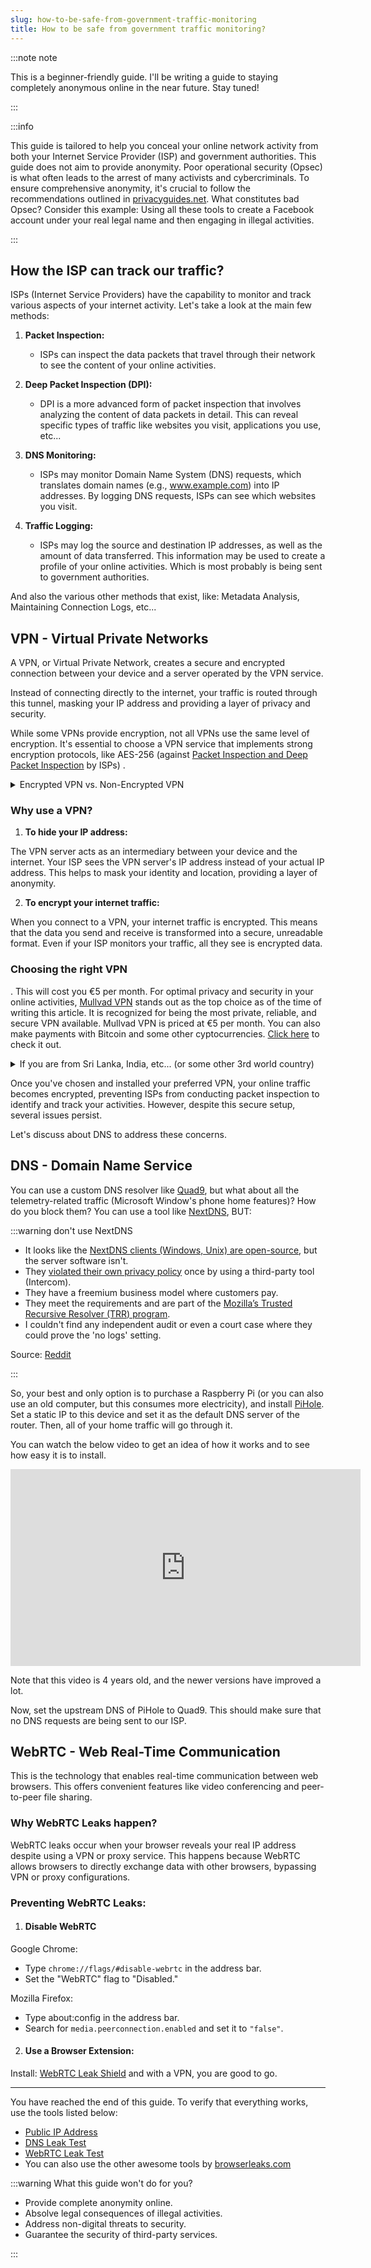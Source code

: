 ```yaml
---
slug: how-to-be-safe-from-government-traffic-monitoring
title: How to be safe from government traffic monitoring?
---
```


:::note note

This is a beginner-friendly guide. I'll be writing a guide to staying completely anonymous online in the near future. Stay tuned!

:::

:::info

This guide is tailored to help you conceal your online network activity from both your Internet Service Provider (ISP) and government authorities. This guide does not aim to provide anonymity. Poor operational security (Opsec) is what often leads to the arrest of many activists and cybercriminals. To ensure comprehensive anonymity, it's crucial to follow the recommendations outlined in [privacyguides.net](https://www.privacyguides.org/en/tools/). What constitutes bad Opsec? Consider this example: Using all these tools to create a Facebook account under your real legal name and then engaging in illegal activities.

:::

## How the ISP can track our traffic?

ISPs (Internet Service Providers) have the capability to monitor and track various aspects of your internet activity. Let's take a look at the main few methods:

1. **Packet Inspection:**

   - ISPs can inspect the data packets that travel through their network to see the content of your online activities.

2. **Deep Packet Inspection (DPI):**

   - DPI is a more advanced form of packet inspection that involves analyzing the content of data packets in detail. This can reveal specific types of traffic like websites you visit, applications you use, etc...

3. **DNS Monitoring:**

   - ISPs may monitor Domain Name System (DNS) requests, which translates domain names (e.g., www.example.com) into IP addresses. By logging DNS requests, ISPs can see which websites you visit.

4. **Traffic Logging:**

   - ISPs may log the source and destination IP addresses, as well as the amount of data transferred. This information may be used to create a profile of your online activities. Which is most probably is being sent to government authorities.

And also the various other methods that exist, like: Metadata Analysis, Maintaining Connection Logs, etc...

## VPN - Virtual Private Networks

A VPN, or Virtual Private Network, creates a secure and encrypted connection between your device and a server operated by the VPN service.

Instead of connecting directly to the internet, your traffic is routed through this tunnel, masking your IP address and providing a layer of privacy and security.

While some VPNs provide encryption, not all VPNs use the same level of encryption. It's essential to choose a VPN service that implements strong encryption protocols, like AES-256 (against [Packet Inspection and Deep Packet Inspection](#how-the-isp-can-track-our-traffic) by ISPs) .

<details>
<summary>Encrypted VPN vs. Non-Encrypted VPN</summary>

| **Risk Aspect** | **Non-Encrypted VPN** | **Encrypted VPN** |
| --- | --- | --- |
| **Data Security** | Vulnerable to interception and monitoring of data. | Encrypts data, providing a secure tunnel for transmission. |
| **Privacy Protection** | Potential exposure of sensitive information. | Helps in concealing IP addresses and protects user privacy. |
| **Logging Policies** | May log user activities, compromising privacy. | Reputable services have strict no-logs policies. |
| **Connection Security** | Lacks robust protection against potential attacks. | Enhances security through encryption and secure protocols. |
| **Trusted Servers** | Server connections might be unsecured and unreliable. | Reputable VPN services operate secure and reliable servers. |
| **Free VPN Risks** | Free services may monetize user data or show ads. | Paid services are more likely to prioritize user privacy. |
| **Legal Implications** | Legal issues may arise if involved in illegal activities. | Legitimate use helps maintain privacy without legal concerns. |

</details>

### Why use a VPN?

1. **To hide your IP address:**

The VPN server acts as an intermediary between your device and the internet. Your ISP sees the VPN server's IP address instead of your actual IP address. This helps to mask your identity and location, providing a layer of anonymity.

2. **To encrypt your internet traffic:**

When you connect to a VPN, your internet traffic is encrypted. This means that the data you send and receive is transformed into a secure, unreadable format. Even if your ISP monitors your traffic, all they see is encrypted data.

### Choosing the right VPN

. This will cost you €5 per month. For optimal privacy and security in your online activities, [Mullvad VPN](https://mullvad.net/en/vpn) stands out as the top choice as of the time of writing this article. It is recognized for being the most private, reliable, and secure VPN available. Mullvad VPN is priced at €5 per month. You can also make payments with Bitcoin and some other cyptocurrencies. [Click here](https://mullvad.net/en/vpn) to check it out.

<details>
<summary>If you are from Sri Lanka, India, etc... (or some other 3rd world country)</summary>

Mullvad VPN, priced at €5 per month, translates to approximately 1700 LKR per month. If you're seeking a more budget-friendly alternative, consider the [Kaspersky Plus](https://www.kaspersky.co.in/plus) plan, available at Kaspersky's official website. The Kaspersky Plus plan is priced at ₹550.00 INR (2100 LKR) for one device and ₹850.00 INR (3300 LKR) for three devices for the entire year.

For a clearer overview of pricing, refer to the table below:

| Plan           | Devices | Yearly Price | Monthly Price |
| -------------- | ------- | ------------ | ------------- |
| Mullvad VPN    | -       | 21200 LKR    | 1700 LKR      |
| Kaspersky Plus | 1       | 2100 LKR     | 175 LKR       |
| Kaspersky Plus | 3       | 3300 LKR     | 275 LKR       |
| Kaspersky Plus | 5       | 4100 LKR     | 340 LKR       |

_Prices last updated on 1/14/2024_

**Why Kaspersy Plus?**

_"Kaspersky VPN encrypts all data streams with industry-leading encryption algorithms – Advanced Encryption Standard (AES) 256, and the latest ChaCha20-Poly1305. AES-256 is gold-standard encryption that is used worldwide."_

[Click here](https://www.kaspersky.com/vpn-secure-connection-transparency-security#:~:text=A%3A%20Kaspersky%20VPN%20encrypts%20all,encryption%20that%20is%20used%20worldwide.) to read more.

</details>

Once you've chosen and installed your preferred VPN, your online traffic becomes encrypted, preventing ISPs from conducting packet inspection to identify and track your activities. However, despite this secure setup, several issues persist.

Let's discuss about DNS to address these concerns.

## DNS - Domain Name Service

You can use a custom DNS resolver like [Quad9](https://www.quad9.net/), but what about all the telemetry-related traffic (Microsoft Window's phone home features)? How do you block them? You can use a tool like [NextDNS](https://nextdns.io/), BUT:

:::warning don't use NextDNS

- It looks like the [NextDNS clients (Windows, Unix) are open-source](https://github.com/nextdns), but the server software isn't.
- They [violated their own privacy policy](https://www.reddit.com/r/privacy/comments/jswghu/nextdns_is_leaking_your_email_address_to/) once by using a third-party tool (Intercom).
- They have a freemium business model where customers pay.
- They meet the requirements and are part of the [Mozilla’s Trusted Recursive Resolver (TRR) program](https://wiki.mozilla.org/Security/DOH-resolver-policy).
- I couldn't find any independent audit or even a court case where they could prove the 'no logs' setting.

Source: [Reddit](https://www.reddit.com/r/privacytoolsIO/comments/milkyd/do_you_trust_nextdns/)

:::

So, your best and only option is to purchase a Raspberry Pi (or you can also use an old computer, but this consumes more electricity), and install [PiHole](https://pi-hole.net/). Set a static IP to this device and set it as the default DNS server of the router. Then, all of your home traffic will go through it.

You can watch the below video to get an idea of how it works and to see how easy it is to install.

<iframe width="560" height="315" src="https://www.youtube.com/embed/KBXTnrD_Zs4?si=2FT6aGmjBP83hz6w" title="YouTube video player" frameborder="0" allow="accelerometer; autoplay; clipboard-write; encrypted-media; gyroscope; picture-in-picture; web-share" allowfullscreen></iframe>

Note that this video is 4 years old, and the newer versions have improved a lot.

Now, set the upstream DNS of PiHole to Quad9. This should make sure that no DNS requests are being sent to our ISP.

## WebRTC - Web Real-Time Communication

This is the technology that enables real-time communication between web browsers. This offers convenient features like video conferencing and peer-to-peer file sharing.

### Why WebRTC Leaks happen?

WebRTC leaks occur when your browser reveals your real IP address despite using a VPN or proxy service. This happens because WebRTC allows browsers to directly exchange data with other browsers, bypassing VPN or proxy configurations.

### Preventing WebRTC Leaks:

1. #### Disable WebRTC

Google Chrome:
- Type `chrome://flags/#disable-webrtc` in the address bar.
- Set the "WebRTC" flag to "Disabled."

Mozilla Firefox:
- Type about:config in the address bar.
- Search for `media.peerconnection.enabled` and set it to `"false"`.

2. #### Use a Browser Extension:

Install: [WebRTC Leak Shield](https://chromewebstore.google.com/detail/webrtc-leak-shield/bppamachkoflopbagkdoflbgfjflfnfl) and with a VPN, you are good to go.  

---

You have reached the end of this guide. To verify that everything works, use the tools listed below:

- [Public IP Address](https://browserleaks.com/ip)
- [DNS Leak Test](https://browserleaks.com/dns)
- [WebRTC Leak Test](https://browserleaks.com/webrtc)
- You can also use the other awesome tools by [browserleaks.com](https://browserleaks.com/)


:::warning What this guide won't do for you?

- Provide complete anonymity online.
- Absolve legal consequences of illegal activities.
- Address non-digital threats to security.
- Guarantee the security of third-party services.

:::

